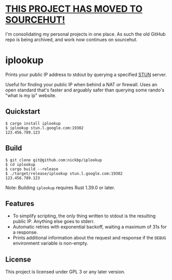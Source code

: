 # [THIS PROJECT HAS MOVED TO SOURCEHUT!](https://sr.ht/~nickbp/iplookup/)

I'm consolidating my personal projects in one place. As such the old GitHub repo is being archived, and work now continues on sourcehut.

# iplookup

Prints your public IP address to stdout by querying a specified [STUN](https://tools.ietf.org/html/rfc5389) server.

Useful for finding your public IP when behind a NAT or firewall. Uses an open standard that's faster and arguably safer than querying some rando's "what is my ip" website.

## Quickstart

```
$ cargo install iplookup
$ iplookup stun.l.google.com:19302
123.456.789.123
```

## Build

```
$ git clone git@github.com:nickbp/iplookup
$ cd iplookup
$ cargo build --release
$ ./target/release/iplookup stun.l.google.com:19302
123.456.789.123
```

Note: Building `iplookup` requires Rust 1.39.0 or later.

## Features

- To simplify scripting, the only thing written to stdout is the resulting public IP. Anything else goes to stderr.
- Automatic retries with exponential backoff, waiting a maximum of 31s for a response.
- Prints additional information about the request and response if the `DEBUG` environment variable is non-empty.

## License

This project is licensed under GPL 3 or any later version.
